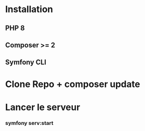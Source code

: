 # Installation

## PHP 8
## Composer >= 2
## Symfony CLI

# Clone Repo + composer update


# Lancer le serveur
### symfony serv:start